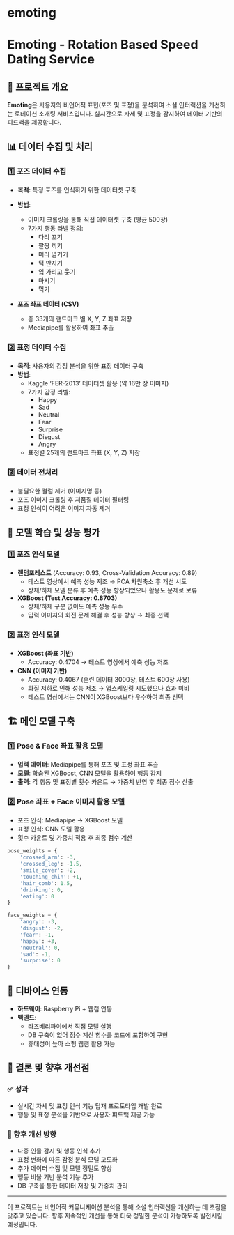 # emoting
# Emoting - Rotation Based Speed Dating Service

## 📌 프로젝트 개요
**Emoting**은 사용자의 비언어적 표현(포즈 및 표정)을 분석하여 소셜 인터랙션을 개선하는 로테이션 소개팅 서비스입니다. 실시간으로 자세 및 표정을 감지하여 데이터 기반의 피드백을 제공합니다.

## 📊 데이터 수집 및 처리
### 1️⃣ 포즈 데이터 수집
- **목적**: 특정 포즈를 인식하기 위한 데이터셋 구축
- **방법**:
  - 이미지 크롤링을 통해 직접 데이터셋 구축 (평균 500장)
  - 7가지 행동 라벨 정의:
    - 다리 꼬기
    - 팔짱 끼기
    - 머리 넘기기
    - 턱 만지기
    - 입 가리고 웃기
    - 마시기
    - 먹기

- **포즈 좌표 데이터 (CSV)**
  - 총 33개의 랜드마크 별 X, Y, Z 좌표 저장
  - Mediapipe를 활용하여 좌표 추출

### 2️⃣ 표정 데이터 수집
- **목적**: 사용자의 감정 분석을 위한 표정 데이터 구축
- **방법**:
  - Kaggle ‘FER-2013’ 데이터셋 활용 (약 16만 장 이미지)
  - 7가지 감정 라벨:
    - Happy
    - Sad
    - Neutral
    - Fear
    - Surprise
    - Disgust
    - Angry
  - 표정별 25개의 랜드마크 좌표 (X, Y, Z) 저장

### 3️⃣ 데이터 전처리
- 불필요한 컬럼 제거 (이미지명 등)
- 포즈 이미지 크롤링 후 저품질 데이터 필터링
- 표정 인식이 어려운 이미지 자동 제거

## 🤖 모델 학습 및 성능 평가
### 1️⃣ 포즈 인식 모델
- **랜덤포레스트** (Accuracy: 0.93, Cross-Validation Accuracy: 0.89)
  - 테스트 영상에서 예측 성능 저조 → PCA 차원축소 후 개선 시도
  - 상체/하체 모델 분류 후 예측 성능 향상되었으나 활용도 문제로 보류
- **XGBoost (Test Accuracy: 0.8703)**
  - 상체/하체 구분 없이도 예측 성능 우수
  - 입력 이미지의 회전 문제 해결 후 성능 향상 → 최종 선택

### 2️⃣ 표정 인식 모델
- **XGBoost (좌표 기반)**
  - Accuracy: 0.4704 → 테스트 영상에서 예측 성능 저조
- **CNN (이미지 기반)**
  - Accuracy: 0.4067 (훈련 데이터 3000장, 테스트 600장 사용)
  - 화질 저하로 인해 성능 저조 → 업스케일링 시도했으나 효과 미비
  - 테스트 영상에서는 CNN이 XGBoost보다 우수하여 최종 선택

## 🏗️ 메인 모델 구축
### 1️⃣ Pose & Face 좌표 활용 모델
- **입력 데이터**: Mediapipe를 통해 포즈 및 표정 좌표 추출
- **모델**: 학습된 XGBoost, CNN 모델을 활용하여 행동 감지
- **출력**: 각 행동 및 표정별 횟수 카운트 → 가중치 반영 후 최종 점수 산출

### 2️⃣ Pose 좌표 + Face 이미지 활용 모델
- 포즈 인식: Mediapipe → XGBoost 모델
- 표정 인식: CNN 모델 활용
- 횟수 카운트 및 가중치 적용 후 최종 점수 계산

```python
pose_weights = {
    'crossed_arm': -3,
    'crossed_leg': -1.5,
    'smile_cover': +2,
    'touching_chin': +1,
    'hair_comb': 1.5,
    'drinking': 0,
    'eating': 0
}

face_weights = {
    'angry': -3,
    'disgust': -2,
    'fear': -1,
    'happy': +3,
    'neutral': 0,
    'sad': -1,
    'surprise': 0
}
```

## 📡 디바이스 연동
- **하드웨어**: Raspberry Pi + 웹캠 연동
- **백엔드**:
  - 라즈베리파이에서 직접 모델 실행
  - DB 구축이 없어 점수 계산 함수를 코드에 포함하여 구현
  - 휴대성이 높아 소형 웹캠 활용 가능

## 🔄 결론 및 향후 개선점
### ✅ 성과
- 실시간 자세 및 표정 인식 기능 탑재 프로토타입 개발 완료
- 행동 및 표정 분석을 기반으로 사용자 피드백 제공 가능

### 🔄 향후 개선 방향
- 다중 인물 감지 및 행동 인식 추가
- 표정 변화에 따른 감정 분석 모델 고도화
- 추가 데이터 수집 및 모델 정밀도 향상
- 행동 비율 기반 분석 기능 추가
- DB 구축을 통한 데이터 저장 및 가중치 관리

---

이 프로젝트는 비언어적 커뮤니케이션 분석을 통해 소셜 인터랙션을 개선하는 데 초점을 맞추고 있습니다. 향후 지속적인 개선을 통해 더욱 정밀한 분석이 가능하도록 발전시킬 예정입니다.


